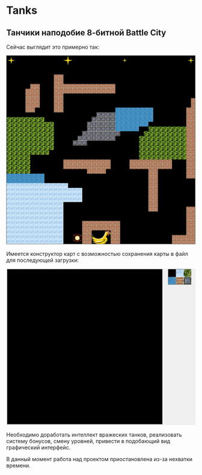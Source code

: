 # Tanks
## Танчики наподобие 8-битной Battle City
Сейчас выглядит это примерно так:

![](https://github.com/RichardTheLionJokes/Tanks/blob/master/Images/Game.gif)

Имеется конструктор карт с возможностью сохранения карты в файл для последующей загрузки:

![](https://github.com/RichardTheLionJokes/Tanks/blob/master/Images/Constructor.gif)

Необходимо доработать интеллект вражеских танков, реализовать систему бонусов, смену уровней, привести в подобающий вид графический интерфейс.

В данный момент работа над проектом приостановлена из-за нехватки времени.
